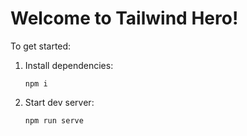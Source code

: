 # Welcome to Tailwind Hero!

To get started:

1. Install dependencies:

    `npm i`

2. Start dev server:

    `npm run serve`

